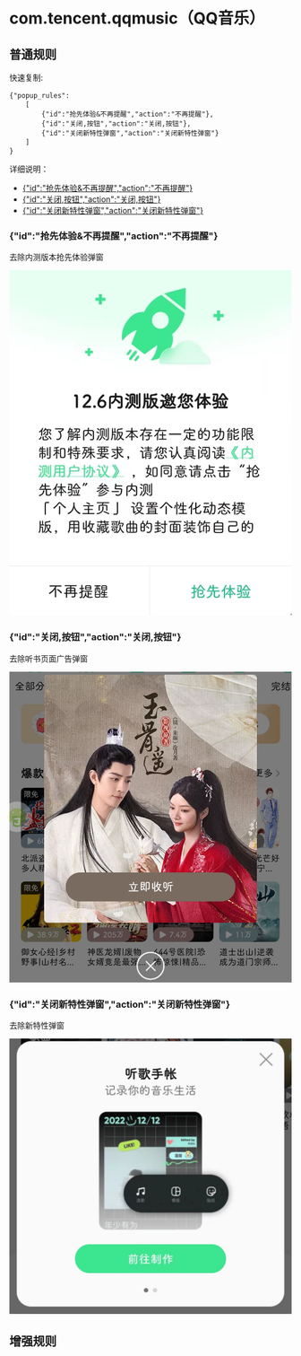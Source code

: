 # com.tencent.qqmusic（QQ音乐）

## 普通规则

快速复制:
```
{"popup_rules":
    [
        {"id":"抢先体验&不再提醒","action":"不再提醒"},
        {"id":"关闭,按钮","action":"关闭,按钮"},
        {"id":"关闭新特性弹窗","action":"关闭新特性弹窗"}
    ]
}
```
详细说明：
- [{"id":"抢先体验&不再提醒","action":"不再提醒"}](#id抢先体验不再提醒action不再提醒)
- [{"id":"关闭,按钮","action":"关闭,按钮"}](#id关闭按钮action关闭按钮)
- [{"id":"关闭新特性弹窗","action":"关闭新特性弹窗"}](#id关闭新特性弹窗action关闭新特性弹窗)

### {"id":"抢先体验&不再提醒","action":"不再提醒"}
去除内测版本抢先体验弹窗

![](./assets/qiangxiantiyan_close.jpg)

### {"id":"关闭,按钮","action":"关闭,按钮"}
去除听书页面广告弹窗

![](./assets/tingshu_close.jpg)

### {"id":"关闭新特性弹窗","action":"关闭新特性弹窗"}
去除新特性弹窗

![](./assets/xintexing_close.jpg)

## 增强规则